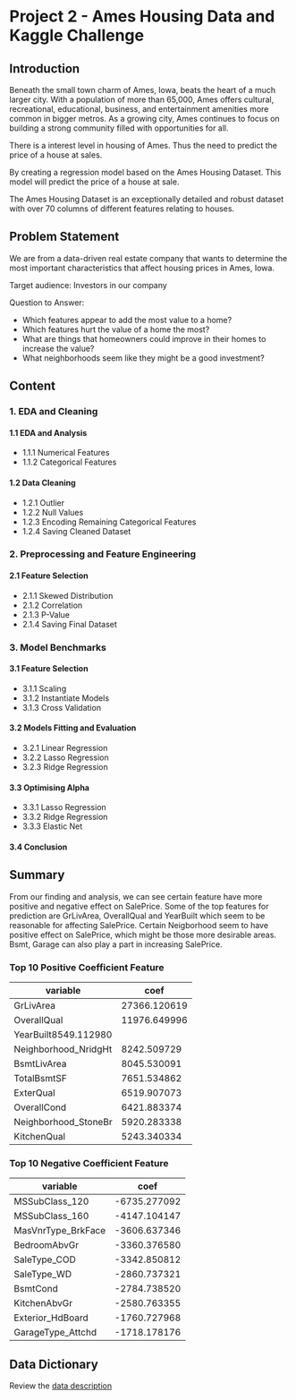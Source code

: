 # Project 2 - Ames Housing Data and Kaggle Challenge

## Introduction

Beneath the small town charm of Ames, Iowa, beats the heart of a much larger city. With a population of more than 65,000, Ames offers cultural, recreational, educational, business, and entertainment amenities more common in bigger metros. As a growing city, Ames continues to focus on building a strong community filled with opportunities for all. 

There is a interest level in housing of Ames. Thus the need to predict the price of a house at sales. 

By creating a regression model based on the Ames Housing Dataset. This model will predict the price of a house at sale.

The Ames Housing Dataset is an exceptionally detailed and robust dataset with over 70 columns of different features relating to houses.


## Problem Statement

We are from a data-driven real estate company that wants to determine the most important characteristics that affect housing prices in Ames, Iowa.

Target audience: Investors in our company

Question to Answer:
- Which features appear to add the most value to a home?
- Which features hurt the value of a home the most?
- What are things that homeowners could improve in their homes to increase the value?
- What neighborhoods seem like they might be a good investment?


## Content

### 1. EDA and Cleaning

#### 1.1 EDA and Analysis
- 1.1.1 Numerical Features
- 1.1.2 Categorical Features
    
#### 1.2 Data Cleaning
- 1.2.1 Outlier
- 1.2.2 Null Values
- 1.2.3 Encoding Remaining Categorical Features
- 1.2.4 Saving Cleaned Dataset

### 2. Preprocessing and Feature Engineering

#### 2.1 Feature Selection
- 2.1.1 Skewed Distribution
- 2.1.2 Correlation
- 2.1.3 P-Value   
- 2.1.4 Saving Final Dataset

### 3. Model Benchmarks

#### 3.1 Feature Selection
- 3.1.1 Scaling
- 3.1.2 Instantiate Models
- 3.1.3 Cross Validation
    
#### 3.2 Models Fitting and Evaluation
- 3.2.1 Linear Regression
- 3.2.2 Lasso Regression
- 3.2.3 Ridge Regression    

#### 3.3 Optimising Alpha
- 3.3.1 Lasso Regression
- 3.3.2 Ridge Regression   
- 3.3.3 Elastic Net

#### 3.4 Conclusion


## Summary

From our finding and analysis, we can see certain feature have more positive and negative effect on SalePrice. Some of the top features for prediction are GrLivArea, OverallQual and YearBuilt which seem to be reasonable for affecting SalePrice. Certain Neigborhood seem to have positive effect on SalePrice, which might be those more desirable areas. Bsmt, Garage can also play a part in increasing SalePrice. 

### Top 10 Positive Coefficient Feature
|variable|coef|
|---|---|
|GrLivArea|27366.120619|
|OverallQual|11976.649996|
|YearBuilt8549.112980|
|Neighborhood_NridgHt|8242.509729|
|BsmtLivArea|8045.530091|
|TotalBsmtSF|7651.534862|
|ExterQual|6519.907073|
|OverallCond|6421.883374|
|Neighborhood_StoneBr|5920.283338|
|KitchenQual|5243.340334|

### Top 10 Negative Coefficient Feature
|variable|coef|
|---|---|
|MSSubClass_120|-6735.277092|
|MSSubClass_160|-4147.104147|
|MasVnrType_BrkFace|-3606.637346|
|BedroomAbvGr|-3360.376580|
|SaleType_COD|-3342.850812|
|SaleType_WD|-2860.737321|
|BsmtCond|-2784.738520|
|KitchenAbvGr|-2580.763355|
|Exterior_HdBoard|-1760.727968|
|GarageType_Attchd|-1718.178176|


## Data Dictionary

Review the [data description](http://jse.amstat.org/v19n3/decock/DataDocumentation.txt)
